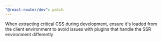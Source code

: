```yaml
---
"@react-router/dev": patch
---
```


When extracting critical CSS during development, ensure it's loaded from the client environment to avoid issues with plugins that handle the SSR environment differently

